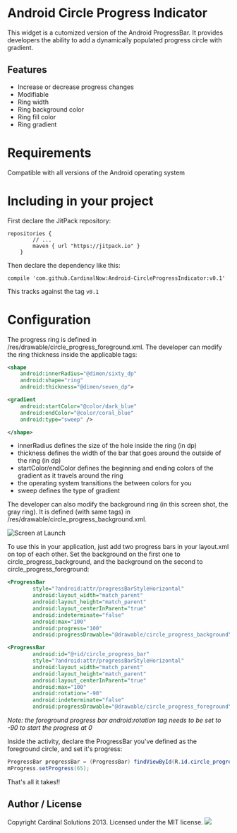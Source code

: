 # Android Circle Progress Indicator

This widget is a cutomized version of the Android ProgressBar.  It provides developers the ability to add a dynamically populated progress circle with gradient.

## Features

* Increase or decrease progress changes
* Modifiable
 * Ring width
 * Ring background color
 * Ring fill color
 * Ring gradient

# Requirements

Compatible with all versions of the Android operating system

# Including in your project
First declare the JitPack repository:
```
repositories {
        // ...
        maven { url "https://jitpack.io" }
    }
```
Then declare the dependency like this:
```
compile 'com.github.CardinalNow:Android-CircleProgressIndicator:v0.1'
```
This tracks against the tag `v0.1`

# Configuration

The progress ring is defined in /res/drawable/circle_progress_foreground.xml.  The developer can modify the ring thickness inside the applicable tags:

```XML
<shape
	android:innerRadius="@dimen/sixty_dp"
	android:shape="ring"
	android:thickness="@dimen/seven_dp">

<gradient
    android:startColor="@color/dark_blue"
    android:endColor="@color/coral_blue"
    android:type="sweep" />   

</shape>
```

* innerRadius defines the size of the hole inside the ring (in dp)
* thickness defines the width of the bar that goes around the outside of the ring (in dp)
* startColor/endColor defines the beginning and ending colors of the gradient as it travels around the ring
 * the operating system transitions the between colors for you
* sweep defines the type of gradient

The developer can also modify the background ring (in this screen shot, the gray ring).  It is defined (with same tags) in /res/drawable/circle_progress_background.xml.

![Screen at Launch](https://github.com/kingws/AndroidCirleProgressIndicator/blob/master/img/screen_shot.png)

To use this in your application, just add two progress bars in your layout.xml on top of each other.  Set the background on the first one to circle_progress_background, and the background on the second to circle_progress_foreground:

```XML
<ProgressBar
		style="?android:attr/progressBarStyleHorizontal"
		android:layout_width="match_parent"
		android:layout_height="match_parent"
		android:layout_centerInParent="true"
		android:indeterminate="false"
		android:max="100"
		android:progress="100"
		android:progressDrawable="@drawable/circle_progress_background" />

<ProgressBar
		android:id="@+id/circle_progress_bar"
		style="?android:attr/progressBarStyleHorizontal"
		android:layout_width="match_parent"
		android:layout_height="match_parent"
		android:layout_centerInParent="true"
		android:max="100"
		android:rotation="-90"
		android:indeterminate="false"
		android:progressDrawable="@drawable/circle_progress_foreground" />
```

*Note: the foreground progress bar android:rotation tag needs to be set to -90 to start the progress at 0*

Inside the activity, declare the ProgressBar you've defined as the foreground circle, and set it's progress:

```Java
ProgressBar progressBar = (ProgressBar) findViewById(R.id.circle_progress_bar);
mProgress.setProgress(65);
```

That's all it takes!!

## Author / License

Copyright Cardinal Solutions 2013. Licensed under the MIT license.
<img src="https://raw.github.com/CardinalNow/NSURLConnection-Debug/master/logo_footer.png"/>

